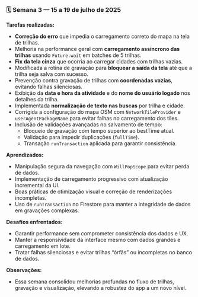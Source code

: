 ### 🗓 Semana 3 — 15 a 19 de julho de 2025

**Tarefas realizadas:**
- **Correção do erro** que impedia o carregamento correto do mapa na tela de trilhas.
- Melhoria na performance geral com **carregamento assíncrono das trilhas** usando `Future.wait` em batches de 5 trilhas.
- **Fix da tela cinza** que ocorria ao carregar cidades com trilhas vazias.
- Modificada a rotina de gravação para **bloquear a saída da tela** até que a trilha seja salva com sucesso.
- Prevenção contra gravação de trilhas com **coordenadas vazias**, evitando falhas silenciosas.
- Exibição da **data e hora da atividade** e do **nome do usuário logado** nos detalhes da trilha.
- Implementada **normalização de texto nas buscas** por trilha e cidade.
- Corrigida a configuração do mapa OSM com `NetworkTileProvider` e `userAgentPackageName` para evitar falhas no carregamento dos tiles.
- Inclusão de validações avançadas no salvamento de tempo:
  - Bloqueio de gravação com tempo superior ao bestTime atual.
  - Validação para impedir duplicações (`fullTime`).
  - Transação `runTransaction` aplicada para garantir consistência.

**Aprendizados:**
- Manipulação segura da navegação com `WillPopScope` para evitar perda de dados.
- Implementação de carregamento progressivo com atualização incremental da UI.
- Boas práticas de otimização visual e correção de renderizações incompletas.
- Uso de `runTransaction` no Firestore para manter a integridade de dados em gravações complexas.

**Desafios enfrentados:**
- Garantir performance sem comprometer consistência dos dados e UX.
- Manter a responsividade da interface mesmo com dados grandes e carregamento em lote.
- Tratar falhas silenciosas e evitar trilhas “órfãs” ou incompletas no banco de dados.

**Observações:**
- Essa semana consolidou melhorias profundas no fluxo de trilhas, gravação e visualização, elevando a robustez do app a um novo nível.
